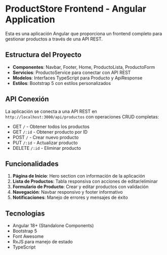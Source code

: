 <!-- Use this file to provide workspace-specific custom instructions to Copilot. For more details, visit https://code.visualstudio.com/docs/copilot/copilot-customization#_use-a-githubcopilotinstructionsmd-file -->

# ProductStore Frontend - Angular Application

Esta es una aplicación Angular que proporciona un frontend completo para gestionar productos a través de una API REST.

## Estructura del Proyecto

- **Componentes**: Navbar, Footer, Home, ProductoLista, ProductoForm
- **Servicios**: ProductoService para conectar con API REST
- **Modelos**: Interfaces TypeScript para Producto y ApiResponse
- **Estilos**: Bootstrap 5 con estilos personalizados

## API Conexión

La aplicación se conecta a una API REST en `http://localhost:3000/api/productos` con operaciones CRUD completas:

- GET `/` - Obtener todos los productos
- GET `/:id` - Obtener producto por ID
- POST `/` - Crear nuevo producto
- PUT `/:id` - Actualizar producto
- DELETE `/:id` - Eliminar producto

## Funcionalidades

1. **Página de Inicio**: Hero section con información de la aplicación
2. **Lista de Productos**: Tabla responsiva con acciones de editar/eliminar
3. **Formulario de Producto**: Crear y editar productos con validación
4. **Navegación**: Navbar responsivo y footer informativo
5. **Notificaciones**: Manejo de errores y mensajes de éxito

## Tecnologías

- Angular 18+ (Standalone Components)
- Bootstrap 5
- Font Awesome
- RxJS para manejo de estado
- TypeScript
